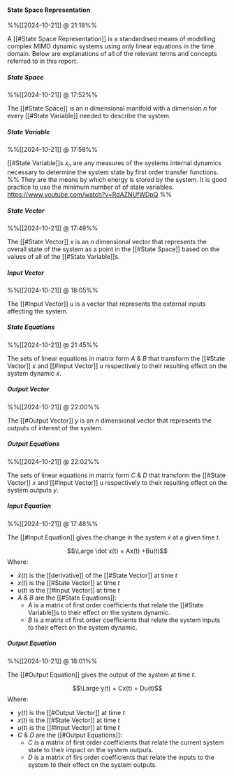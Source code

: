 
#### State Space Representation
%%[[2024-10-21]] @ 21:18%%

A [[#State Space Representation]] is a standardised means of modelling complex MIMO dynamic systems using only linear equations in the time domain.
Below are explanations of all of the relevant terms and concepts referred to in this report.

##### State Space
%%[[2024-10-21]] @ 17:52%%

The [[#State Space]] is an $n$ dimensional manifold with a dimension $n$ for every [[#State Variable]] needed to describe the system. 

##### State Variable
%%[[2024-10-21]] @ 17:58%%

[[#State Variable]]s $x_{n}$ are any measures of the systems internal dynamics necessary to determine the system state by first order transfer functions. 
%% They are the means by which energy is stored by the system. It is good practice to use the minimum number of of state variables. https://www.youtube.com/watch?v=RdAZNUfWDpQ %%
##### State Vector
%%[[2024-10-21]] @ 17:49%%

The [[#State Vector]] $x$ is an $n$ dimensional vector that represents the overall state of the system as a point in the [[#State Space]] based on the values of all of the [[#State Variable]]s. 

##### Input Vector
%%[[2024-10-21]] @ 18:05%%

The [[#Input Vector]] $u$ is a vector that represents the external inputs affecting the system. 

##### State Equations
%%[[2024-10-21]] @ 21:45%%

The sets of linear equations in matrix form $A$ & $B$ that transform the [[#State Vector]] $x$ and [[#Input Vector]] $u$ respectively to their resulting effect on the system dynamic $\dot x$. 

##### Output Vector
%%[[2024-10-21]] @ 22:00%%

The [[#Output Vector]] $y$ is an $n$ dimensional vector that represents the outputs of interest of the system. 

##### Output Equations
%%[[2024-10-21]] @ 22:02%%

The sets of linear equations in matrix form $C$ & $D$ that transform the [[#State Vector]] $x$ and [[#Input Vector]] $u$ respectively to their resulting effect on the system outputs $y$. 

##### Input Equation
%%[[2024-10-21]] @ 17:48%%

The [[#Input Equation]] gives the change in the system $\dot x$ at a given time $t$.

$$\Large \dot x(t) = Ax(t) +Bu(t)$$
Where:
- $\dot x(t)$ is the [[derivative]] of the [[#State Vector]] at time $t$
- $x(t)$ is the [[#State Vector]] at time $t$
- $u(t)$ is the [[#Input Vector]] at time $t$
- $A$ & $B$ are the [[#State Equations]]:
	- $A$ is a matrix of first order coefficients that relate the [[#State Variable]]s to their effect on the system dynamic.
	- $B$ is a matrix of first order coefficients that relate the system inputs to their effect on the system dynamic.

##### Output Equation
%%[[2024-10-21]] @ 18:01%%

The [[#Output Equation]] gives the output of the system at time $t$.

$$\Large y(t) = Cx(t) + Du(t)$$
Where:
- $y(t)$ is the [[#Output Vector]] at time $t$
- $x(t)$ is the [[#State Vector]] at time $t$
- $u(t)$ is the [[#Input Vector]] at time $t$
- $C$ & $D$ are the [[#Output Equations]]:
	- $C$ is a matrix of first order coefficients that relate the current system state to their impact on the system outputs.
	- $D$ is a matrix of firs order coefficients that relate the inputs to the system to their effect on the system outputs.
